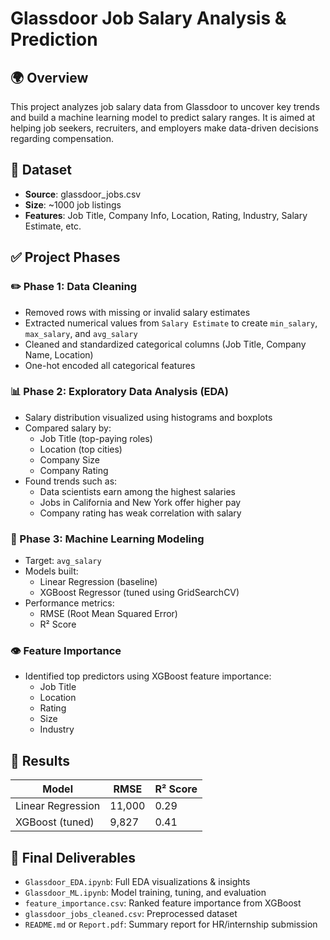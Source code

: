 # Glassdoor Job Salary Analysis & Prediction

## 🌍 Overview

This project analyzes job salary data from Glassdoor to uncover key trends and build a machine learning model to predict salary ranges. It is aimed at helping job seekers, recruiters, and employers make data-driven decisions regarding compensation.

## 🏢 Dataset

* **Source**: glassdoor_jobs.csv
* **Size**: ~1000 job listings
* **Features**: Job Title, Company Info, Location, Rating, Industry, Salary Estimate, etc.

## ✅ Project Phases

### ✏️ Phase 1: Data Cleaning

* Removed rows with missing or invalid salary estimates
* Extracted numerical values from `Salary Estimate` to create `min_salary`, `max_salary`, and `avg_salary`
* Cleaned and standardized categorical columns (Job Title, Company Name, Location)
* One-hot encoded all categorical features

### 📊 Phase 2: Exploratory Data Analysis (EDA)

* Salary distribution visualized using histograms and boxplots
* Compared salary by:
  * Job Title (top-paying roles)
  * Location (top cities)
  * Company Size
  * Company Rating
* Found trends such as:
  * Data scientists earn among the highest salaries
  * Jobs in California and New York offer higher pay
  * Company rating has weak correlation with salary

### 🤖 Phase 3: Machine Learning Modeling

* Target: `avg_salary`
* Models built:
  * Linear Regression (baseline)
  * XGBoost Regressor (tuned using GridSearchCV)
* Performance metrics:
  * RMSE (Root Mean Squared Error)
  * R² Score

### 👁️ Feature Importance

* Identified top predictors using XGBoost feature importance:
  * Job Title
  * Location
  * Rating
  * Size
  * Industry

## 🚀 Results

| Model             | RMSE   | R² Score |
| ----------------- | ------ | -------- |
| Linear Regression | 11,000 | 0.29     |
| XGBoost (tuned)   | 9,827  | 0.41     |

## 📆 Final Deliverables

* `Glassdoor_EDA.ipynb`: Full EDA visualizations & insights
* `Glassdoor_ML.ipynb`: Model training, tuning, and evaluation
* `feature_importance.csv`: Ranked feature importance from XGBoost
* `glassdoor_jobs_cleaned.csv`: Preprocessed dataset
* `README.md` or `Report.pdf`: Summary report for HR/internship submission



